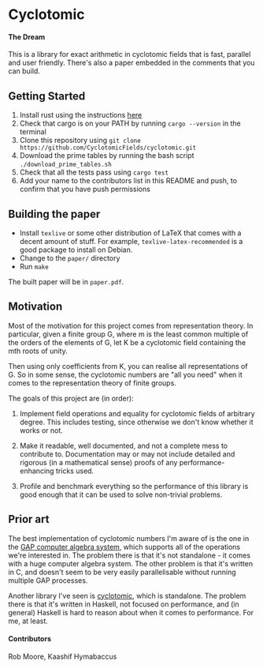 # Cyclotomic

#### The Dream

This is a library for exact arithmetic in cyclotomic fields that is
fast, parallel and user friendly. There's also a paper embedded in the
comments that you can build.

## Getting Started

1. Install rust using the instructions [here](https://www.rust-lang.org/tools/install)
2. Check that cargo is on your PATH by running `cargo --version` in the terminal
3. Clone this repository using `git clone https://github.com/CyclotomicFields/cyclotomic.git`
4. Download the prime tables by running the bash script `./download_prime_tables.sh`
5. Check that all the tests pass using `cargo test`
6. Add your name to the contributors list in this README and push, to confirm
   that you have push permissions

## Building the paper

* Install `texlive` or some other distribution of LaTeX that comes
  with a decent amount of stuff. For example,
  `texlive-latex-recommended` is a good package to install on Debian.
* Change to the `paper/` directory
* Run `make`

The built paper will be in `paper.pdf`.

## Motivation

Most of the motivation for this project comes from representation
theory. In particular, given a finite group G, where m is the least
common multiple of the orders of the elements of G, let K be a
cyclotomic field containing the mth roots of unity.

Then using only coefficients from K, you can realise all
representations of G. So in some sense, the cyclotomic numbers are
"all you need" when it comes to the representation theory of finite
groups.

The goals of this project are (in order):

1. Implement field operations and equality for cyclotomic fields of
   arbitrary degree. This includes testing, since otherwise we don't
   know whether it works or not.

2. Make it readable, well documented, and not a complete mess to
   contribute to. Documentation may or may not include detailed and
   rigorous (in a mathematical sense) proofs of any
   performance-enhancing tricks used.

3. Profile and benchmark everything so the performance of this library
   is good enough that it can be used to solve non-trivial problems.

## Prior art

The best implementation of cyclotomic numbers I'm aware of is the one
in the
[GAP computer algebra system](https://github.com/gap-system/gap/blob/master/src/cyclotom.c),
which supports all of the operations we're interested in. The problem
there is that it's not standalone - it comes with a huge computer
algebra system. The other problem is that it's written in C, and
doesn't seem to be very easily parallelisable without running multiple
GAP processes.

Another library I've seen is
[cyclotomic](https://hackage.haskell.org/package/cyclotomic), which is
standalone. The problem there is that it's written in Haskell, not
focused on performance, and (in general) Haskell is hard to reason
about when it comes to performance. For me, at least.

#### Contributors

Rob Moore, Kaashif Hymabaccus
